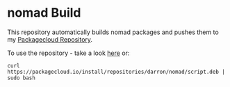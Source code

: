 nomad Build
============

This repository automatically builds nomad packages and pushes them to my [Packagecloud Repository](https://packagecloud.io/darron/nomad).

To use the repository - take a look [here](https://packagecloud.io/darron/nomad/install) or:

`curl https://packagecloud.io/install/repositories/darron/nomad/script.deb | sudo bash`
